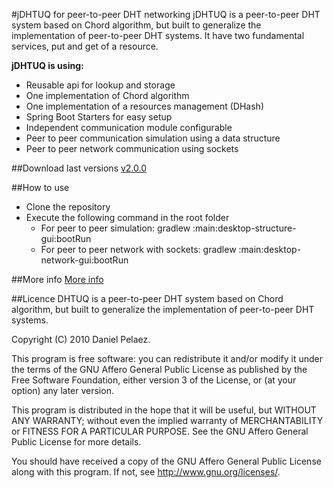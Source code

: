 #jDHTUQ for peer-to-peer DHT networking
jDHTUQ is a peer-to-peer DHT system based on Chord algorithm, but built to generalize the implementation of peer-to-peer DHT systems. It have two fundamental services, put and get of a resource.

**jDHTUQ is using:**
- Reusable api for lookup and storage
- One implementation of Chord algorithm
- One implementation of a resources management (DHash)
- Spring Boot Starters for easy setup
- Independent communication module configurable
- Peer to peer communication simulation using a data structure
- Peer to peer network communication using sockets

##Download last versions
[v2.0.0](https://github.com/estigma88/jdhtuq/releases/tag/v2.0.0) 

##How to use
- Clone the repository
- Execute the following command in the root folder
	- For peer to peer simulation: 
	gradlew :main:desktop-structure-gui:bootRun
	- For peer to peer network with sockets: 
	gradlew :main:desktop-network-gui:bootRun

##More info
[More info](Home) 
	
##Licence
DHTUQ is a peer-to-peer DHT system based on Chord algorithm, but built to generalize the implementation of peer-to-peer DHT systems.

Copyright (C) 2010  Daniel Pelaez.

This program is free software: you can redistribute it and/or modify it under the terms of the GNU Affero General Public License as published by the Free Software Foundation, either version 3 of the License, or (at your option) any later version.

This program is distributed in the hope that it will be useful, but WITHOUT ANY WARRANTY; without even the implied warranty of MERCHANTABILITY or FITNESS FOR A PARTICULAR PURPOSE.  See the GNU Affero General Public License for more details.

You should have received a copy of the GNU Affero General Public License along with this program.  If not, see <http://www.gnu.org/licenses/>.



